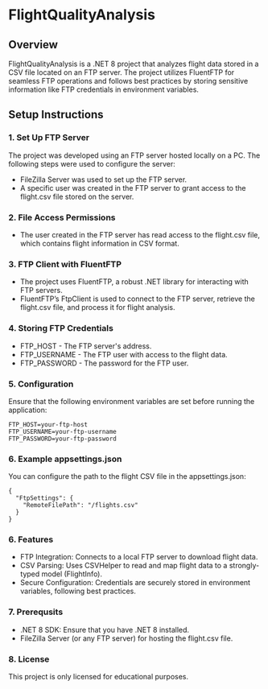 # FlightQualityAnalysis
## Overview
FlightQualityAnalysis is a .NET 8 project that analyzes flight data stored in a CSV file located on an FTP server. The project utilizes FluentFTP for seamless FTP operations and follows best practices by storing sensitive information like FTP credentials in environment variables.
## Setup Instructions
### 1. Set Up FTP Server
The project was developed using an FTP server hosted locally on a PC. The following steps were used to configure the server:
- FileZilla Server was used to set up the FTP server.
- A specific user was created in the FTP server to grant access to the flight.csv file stored on the server.
### 2. File Access Permissions
- The user created in the FTP server has read access to the flight.csv file, which contains flight information in CSV format.
### 3. FTP Client with FluentFTP
- The project uses FluentFTP, a robust .NET library for interacting with FTP servers.
- FluentFTP’s FtpClient is used to connect to the FTP server, retrieve the flight.csv file, and process it for flight analysis.
### 4. Storing FTP Credentials
- FTP_HOST - The FTP server's address.
- FTP_USERNAME - The FTP user with access to the flight data.
- FTP_PASSWORD - The password for the FTP user.
### 5. Configuration
Ensure that the following environment variables are set before running the application:
```
FTP_HOST=your-ftp-host
FTP_USERNAME=your-ftp-username
FTP_PASSWORD=your-ftp-password
```
### 6. Example appsettings.json
You can configure the path to the flight CSV file in the appsettings.json:
```
{
  "FtpSettings": {
    "RemoteFilePath": "/flights.csv"
  }
}
```
### 6. Features
- FTP Integration: Connects to a local FTP server to download flight data.
- CSV Parsing: Uses CSVHelper to read and map flight data to a strongly-typed model (FlightInfo).
- Secure Configuration: Credentials are securely stored in environment variables, following best practices.
### 7. Prerequsits
- .NET 8 SDK: Ensure that you have .NET 8 installed.
- FileZilla Server (or any FTP server) for hosting the flight.csv file.
### 8. License
This project is only licensed for educational purposes.